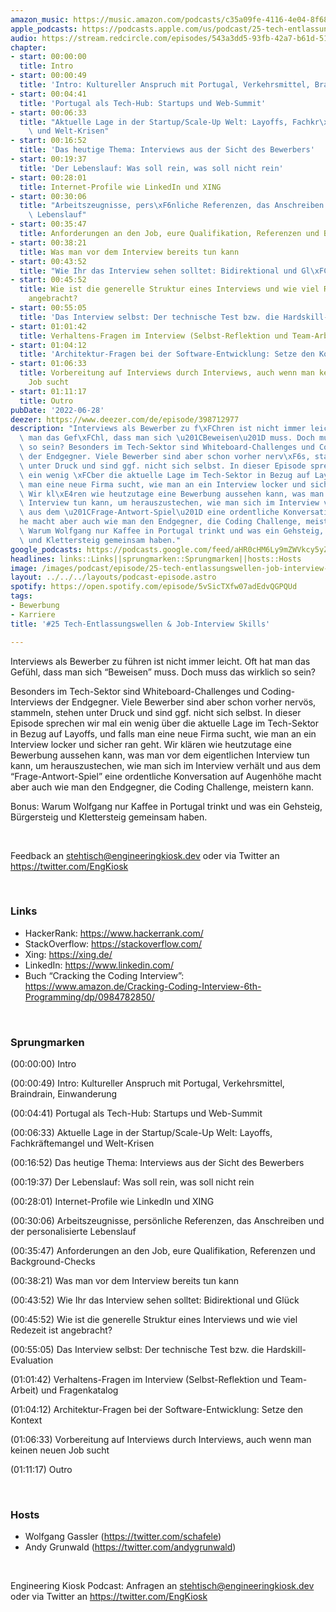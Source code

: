 ```yaml
---
amazon_music: https://music.amazon.com/podcasts/c35a09fe-4116-4e04-8f68-77d61b112e46/episodes/8f536d85-6866-4272-b9e9-605ce637757f/engineering-kiosk-25-tech-entlassungswellen-job-interview-skills
apple_podcasts: https://podcasts.apple.com/us/podcast/25-tech-entlassungswellen-job-interview-skills/id1603082924?i=1000567936094&uo=4
audio: https://stream.redcircle.com/episodes/543a3dd5-93fb-42a7-b61d-514816f9d4bd/stream.mp3
chapter:
- start: 00:00:00
  title: Intro
- start: 00:00:49
  title: 'Intro: Kultureller Anspruch mit Portugal, Verkehrsmittel, Braindrain, Einwanderung'
- start: 00:04:41
  title: 'Portugal als Tech-Hub: Startups und Web-Summit'
- start: 00:06:33
  title: "Aktuelle Lage in der Startup/Scale-Up Welt: Layoffs, Fachkr\xE4ftemangel\
    \ und Welt-Krisen"
- start: 00:16:52
  title: 'Das heutige Thema: Interviews aus der Sicht des Bewerbers'
- start: 00:19:37
  title: 'Der Lebenslauf: Was soll rein, was soll nicht rein'
- start: 00:28:01
  title: Internet-Profile wie LinkedIn und XING
- start: 00:30:06
  title: "Arbeitszeugnisse, pers\xF6nliche Referenzen, das Anschreiben und der personalisierte\
    \ Lebenslauf"
- start: 00:35:47
  title: Anforderungen an den Job, eure Qualifikation, Referenzen und Background-Checks
- start: 00:38:21
  title: Was man vor dem Interview bereits tun kann
- start: 00:43:52
  title: "Wie Ihr das Interview sehen solltet: Bidirektional und Gl\xFCck"
- start: 00:45:52
  title: Wie ist die generelle Struktur eines Interviews und wie viel Redezeit ist
    angebracht?
- start: 00:55:05
  title: 'Das Interview selbst: Der technische Test bzw. die Hardskill-Evaluation'
- start: 01:01:42
  title: Verhaltens-Fragen im Interview (Selbst-Reflektion und Team-Arbeit) und Fragenkatalog
- start: 01:04:12
  title: 'Architektur-Fragen bei der Software-Entwicklung: Setze den Kontext'
- start: 01:06:33
  title: Vorbereitung auf Interviews durch Interviews, auch wenn man keinen neuen
    Job sucht
- start: 01:11:17
  title: Outro
pubDate: '2022-06-28'
deezer: https://www.deezer.com/de/episode/398712977
description: "Interviews als Bewerber zu f\xFChren ist nicht immer leicht. Oft hat\
  \ man das Gef\xFChl, dass man sich \u201CBeweisen\u201D muss. Doch muss das wirklich\
  \ so sein? Besonders im Tech-Sektor sind Whiteboard-Challenges und Coding-Interviews\
  \ der Endgegner. Viele Bewerber sind aber schon vorher nerv\xF6s, stammeln, stehen\
  \ unter Druck und sind ggf. nicht sich selbst. In dieser Episode sprechen wir mal\
  \ ein wenig \xFCber die aktuelle Lage im Tech-Sektor in Bezug auf Layoffs, und falls\
  \ man eine neue Firma sucht, wie man an ein Interview locker und sicher ran geht.\
  \ Wir kl\xE4ren wie heutzutage eine Bewerbung aussehen kann, was man vor dem eigentlichen\
  \ Interview tun kann, um herauszustechen, wie man sich im Interview verh\xE4lt und\
  \ aus dem \u201CFrage-Antwort-Spiel\u201D eine ordentliche Konversation auf Augenh\xF6\
  he macht aber auch wie man den Endgegner, die Coding Challenge, meistern kann. Bonus:\
  \ Warum Wolfgang nur Kaffee in Portugal trinkt und was ein Gehsteig, B\xFCrgersteig\
  \ und Klettersteig gemeinsam haben."
google_podcasts: https://podcasts.google.com/feed/aHR0cHM6Ly9mZWVkcy5yZWRjaXJjbGUuY29tLzBlY2ZkZmQ3LWZkYTEtNGMzZC05NTE1LTQ3NjcyN2Y5ZGY1ZQ/episode/YzdhNDA3ZjQtYWM3MS00ZjJkLTllOWMtOTUyMGU5NTdhMjYw?sa=X&ved=2ahUKEwjExMXrgtD4AhVJrnIEHekVANQQkfYCegQIARAF
headlines: links::Links||sprungmarken::Sprungmarken||hosts::Hosts
image: /images/podcast/episode/25-tech-entlassungswellen-job-interview-skills.jpg
layout: ../../../layouts/podcast-episode.astro
spotify: https://open.spotify.com/episode/5vSicTXfw07adEdvQGPQUd
tags:
- Bewerbung
- Karriere
title: '#25 Tech-Entlassungswellen & Job-Interview Skills'

---
```

<p><span>Interviews als Bewerber zu führen ist nicht immer leicht. Oft hat man das Gefühl, dass man sich “Beweisen” muss. Doch muss das wirklich so sein?</span></p><p><span>Besonders im Tech-Sektor sind Whiteboard-Challenges und Coding-Interviews der Endgegner. Viele Bewerber sind aber schon vorher nervös, stammeln, stehen unter Druck und sind ggf. nicht sich selbst. In dieser Episode sprechen wir mal ein wenig über die aktuelle Lage im Tech-Sektor in Bezug auf Layoffs, und falls man eine neue Firma sucht, wie man an ein Interview locker und sicher ran geht. Wir klären wie heutzutage eine Bewerbung aussehen kann, was man vor dem eigentlichen Interview tun kann, um herauszustechen, wie man sich im Interview verhält und aus dem “Frage-Antwort-Spiel” eine ordentliche Konversation auf Augenhöhe macht aber auch wie man den Endgegner, die Coding Challenge, meistern kann.</span></p><p><span>Bonus: Warum Wolfgang nur Kaffee in Portugal trinkt und was ein Gehsteig, Bürgersteig und Klettersteig gemeinsam haben.</span></p><p><br></p><p><span>Feedback an </span><a href="mailto:stehtisch@engineeringkiosk.dev" rel="nofollow">stehtisch@engineeringkiosk.dev</a><span> oder via Twitter an </span><a href="https://twitter.com/EngKiosk" rel="nofollow">https://twitter.com/EngKiosk</a></p><p><br></p><h3 id="links">Links</h3><ul><li><span>HackerRank: </span><a href="https://www.hackerrank.com/" rel="nofollow">https://www.hackerrank.com/</a></li><li><span>StackOverflow: </span><a href="https://stackoverflow.com/" rel="nofollow">https://stackoverflow.com/</a></li><li><span>Xing: </span><a href="https://xing.de/" rel="nofollow">https://xing.de/</a></li><li><span>LinkedIn: </span><a href="https://www.linkedin.com/" rel="nofollow">https://www.linkedin.com/</a></li><li><span>Buch “Cracking the Coding Interview”: </span><a href="https://www.amazon.de/Cracking-Coding-Interview-6th-Programming/dp/0984782850/" rel="nofollow">https://www.amazon.de/Cracking-Coding-Interview-6th-Programming/dp/0984782850/</a></li></ul><p><br></p><h3 id="sprungmarken">Sprungmarken</h3><p><span>(00:00:00) Intro</span></p><p><span>(00:00:49) Intro: Kultureller Anspruch mit Portugal, Verkehrsmittel, Braindrain, Einwanderung</span></p><p><span>(00:04:41) Portugal als Tech-Hub: Startups und Web-Summit</span></p><p><span>(00:06:33) Aktuelle Lage in der Startup/Scale-Up Welt: Layoffs, Fachkräftemangel und Welt-Krisen</span></p><p><span>(00:16:52) Das heutige Thema: Interviews aus der Sicht des Bewerbers</span></p><p><span>(00:19:37) Der Lebenslauf: Was soll rein, was soll nicht rein</span></p><p><span>(00:28:01) Internet-Profile wie LinkedIn und XING</span></p><p><span>(00:30:06) Arbeitszeugnisse, persönliche Referenzen, das Anschreiben und der personalisierte Lebenslauf</span></p><p><span>(00:35:47) Anforderungen an den Job, eure Qualifikation, Referenzen und Background-Checks</span></p><p><span>(00:38:21) Was man vor dem Interview bereits tun kann</span></p><p><span>(00:43:52) Wie Ihr das Interview sehen solltet: Bidirektional und Glück</span></p><p><span>(00:45:52) Wie ist die generelle Struktur eines Interviews und wie viel Redezeit ist angebracht?</span></p><p><span>(00:55:05) Das Interview selbst: Der technische Test bzw. die Hardskill-Evaluation</span></p><p><span>(01:01:42) Verhaltens-Fragen im Interview (Selbst-Reflektion und Team-Arbeit) und Fragenkatalog</span></p><p><span>(01:04:12) Architektur-Fragen bei der Software-Entwicklung: Setze den Kontext</span></p><p><span>(01:06:33) Vorbereitung auf Interviews durch Interviews, auch wenn man keinen neuen Job sucht</span></p><p><span>(01:11:17) Outro</span></p><p><br></p><h3 id="hosts">Hosts</h3><ul><li><span>Wolfgang Gassler (</span><a href="https://twitter.com/schafele" rel="nofollow">https://twitter.com/schafele</a><span>)</span></li><li><span>Andy Grunwald (</span><a href="https://twitter.com/andygrunwald" rel="nofollow">https://twitter.com/andygrunwald</a><span>)</span></li></ul><p><br></p><p><span>Engineering Kiosk Podcast: Anfragen an </span><a href="http://stehtisch@engineeringkiosk.dev" rel="nofollow">stehtisch@engineeringkiosk.dev</a><span> oder via Twitter an </span><a href="https://twitter.com/EngKiosk" rel="nofollow">https://twitter.com/EngKiosk</a></p>